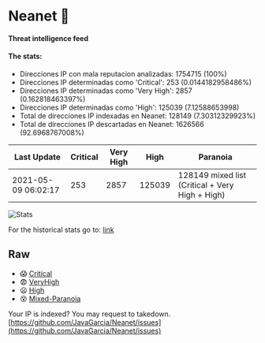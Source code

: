 # Neanet :hocho:
#### Threat intelligence feed
#### The stats:

- Direcciones IP con mala reputacion analizadas: 1754715 (100%)
- Direcciones IP determinadas como 'Critical':  253 (0.0144182958486%)
- Direcciones IP determinadas como 'Very High':  2857 (0.162818463397%)
- Direcciones IP determinadas como 'High':  125039 (7.12588653998)
- Total de direcciones IP indexadas en Neanet:  128149 (7.30312329923%)
- Total de direcciones IP descartadas en Neanet:  1626566 (92.6968767008%)

| Last Update | Critical | Very High | High | Paranoia |
| --- | --- | --- | --- | --- |
| 2021-05-09 06:02:17 | 253 | 2857 | 125039 | 128149 mixed list (Critical + Very High + High)|

![Stats](https://docs.google.com/spreadsheets/d/e/2PACX-1vSnaNMIXVabIpDJjufMlzH7poXnshF3mgd8Is1g9ytUEzVsP5my4Trn8f-xkoLLQ38xpL3HtmUexLo6/pubchart?oid=501124687&format=image)

For the historical stats go to: [link](/stats.csv)
## Raw
- :scream: [Critical](https://raw.githubusercontent.com/JavaGarcia/Neanet/master/blacklists/neanet_critical.txt)
- :fearful: [VeryHigh](https://raw.githubusercontent.com/JavaGarcia/Neanet/master/blacklists/neanet_veryHigh.txtt)
- :frowning: [High](https://raw.githubusercontent.com/JavaGarcia/Neanet/master/blacklists/neanet_high.txt)
- :dizzy_face: [Mixed-Paranoia](https://raw.githubusercontent.com/JavaGarcia/Neanet/master/blacklists/neanet_all.txt)


Your IP is indexed? You may request to takedown. [https://github.com/JavaGarcia/Neanet/issues](https://github.com/JavaGarcia/Neanet/issues)


























































































































































































































































































































































































































































































































































































































































































































































































































































































































































































































































































































































































































































































































































































































































































































































































































































































































































































































































































































































































































































































































































































































































































































































































































































































































































































































































































































































































































































































































































































































































































































































































































































































































































































































































































































































































































































































































































































































































































































































































































































































































































































































































































































































































































































































































































































































































































































































































































































































































































































































































































































































































































































































































































































































































































































































































































































































































































































































































































































































































































































































































































































































































































































































































































